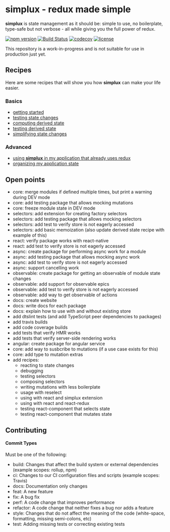 # simplux - redux made simple

**simplux** is state management as it should be: simple to use, no boilerplate, type-safe but not verbose - all while giving you the full power of redux.

[![npm version](https://badge.fury.io/js/%40simplux%2Fcore.svg)](https://www.npmjs.com/package/@simplux/core)
[![Build Status](https://travis-ci.org/MrWolfZ/simplux.svg?branch=master)](https://travis-ci.org/MrWolfZ/simplux)
[![codecov](https://codecov.io/gh/MrWolfZ/simplux/branch/master/graph/badge.svg)](https://codecov.io/gh/MrWolfZ/simplux)
[![license](https://img.shields.io/badge/License-MIT-blue.svg)](LICENSE)

This repository is a work-in-progress and is not suitable for use in production just yet.

## Recipes

Here are some recipes that will show you how **simplux** can make your life easier.

### Basics

- [getting started](recipes/basics/getting-started#readme)
- [testing state changes](recipes/basics/testing-state-changes#readme)
- [computing derived state](recipes/basics/computing-derived-state#readme)
- [testing derived state](recipes/basics/testing-derived-state#readme)
- [simplifying state changes](recipes/basics/simplifying-state-changes#readme)

### Advanced

- [using **simplux** in my application that already uses redux](recipes/advanced/using-in-redux-application#readme)
- [organizing my application state](recipes/advanced/organizing-application-state#readme)

## Open points

- core: merge modules if defined multiple times, but print a warning during DEV mode
- core: add testing package that allows mocking mutations
- core: freeze module state in DEV mode
- selectors: add extension for creating factory selectors
- selectors: add testing package that allows mocking selectors
- selectors: add test to verify store is not eagerly accessed
- selectors: add basic memoization (also update derived state recipe with example of this)
- react: verify package works with react-native
- react: add test to verify store is not eagerly accessed
- async: create package for performing async work for a module
- async: add testing package that allows mocking async work
- async: add test to verify store is not eagerly accessed
- async: support cancelling work
- observable: create package for getting an observable of module state changes
- observable: add support for observable epics
- observable: add test to verify store is not eagerly accessed
- observable: add way to get observable of actions
- docs: create website
- docs: write docs for each package
- docs: explain how to use with and without existing store
- add dtslint tests (and add TypeScript peer dependencies to packages)
- add travis builds
- add code coverage builds
- add tests that verify HMR works
- add tests that verify server-side rendering works
- angular: create package for angular service
- core: add way to susbcribe to mutations (if a use case exists for this)
- core: add type to mutation extras
- add recipes:
  - reacting to state changes
  - debugging
  - testing selectors
  - composing selectors
  - writing mutations with less boilerplate
  - usage with reselect
  - using with react and simplux extension
  - using with react and react-redux
  - testing react-component that selects state
  - testing react-component that mutates state

## Contributing

#### Commit Types

Must be one of the following:

- build: Changes that affect the build system or external dependencies (example scopes: rollup, npm)
- ci: Changes to our CI configuration files and scripts (example scopes: Travis)
- docs: Documentation only changes
- feat: A new feature
- fix: A bug fix
- perf: A code change that improves performance
- refactor: A code change that neither fixes a bug nor adds a feature
- style: Changes that do not affect the meaning of the code (white-space, formatting, missing semi-colons, etc)
- test: Adding missing tests or correcting existing tests
